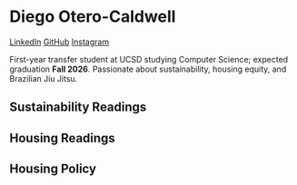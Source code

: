 # Diego Otero-Caldwell

[LinkedIn](https://www.linkedin.com/in/diego-otero-caldwell)
[GitHub](https://github.com/DOteroCaldwell)
[Instagram](https://www.instagram.com/jitsplits)

First-year transfer student at UCSD studying Computer Science; expected graduation **Fall 2026**. Passionate about sustainability, housing equity, and Brazilian Jiu Jitsu.

## Sustainability Readings


## Housing Readings


## Housing Policy
